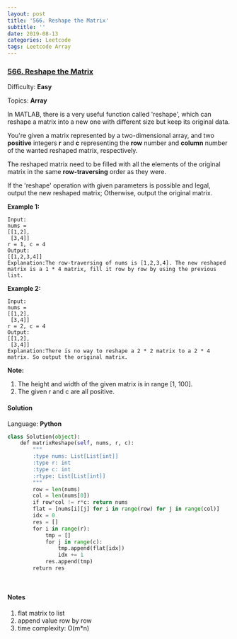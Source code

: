 ```yaml
---
layout: post
title: '566. Reshape the Matrix'
subtitle: ''
date: 2019-08-13
categories: Leetcode
tags: Leetcode Array
---
```

### [566\. Reshape the Matrix](https://leetcode.com/problems/reshape-the-matrix/)

Difficulty: **Easy**

Topics: **Array**

In MATLAB, there is a very useful function called 'reshape', which can reshape a matrix into a new one with different size but keep its original data.

You're given a matrix represented by a two-dimensional array, and two **positive** integers **r** and **c** representing the **row** number and **column** number of the wanted reshaped matrix, respectively.

The reshaped matrix need to be filled with all the elements of the original matrix in the same **row-traversing** order as they were.

If the 'reshape' operation with given parameters is possible and legal, output the new reshaped matrix; Otherwise, output the original matrix.

**Example 1:**  

```
Input: 
nums = 
[[1,2],
 [3,4]]
r = 1, c = 4
Output: 
[[1,2,3,4]]
Explanation:The row-traversing of nums is [1,2,3,4]. The new reshaped matrix is a 1 * 4 matrix, fill it row by row by using the previous list.
```

**Example 2:**  

```
Input: 
nums = 
[[1,2],
 [3,4]]
r = 2, c = 4
Output: 
[[1,2],
 [3,4]]
Explanation:There is no way to reshape a 2 * 2 matrix to a 2 * 4 matrix. So output the original matrix.
```

**Note:**  

1.  The height and width of the given matrix is in range [1, 100].
2.  The given r and c are all positive.


#### Solution

Language: **Python**

```python
class Solution(object):
    def matrixReshape(self, nums, r, c):
        """
        :type nums: List[List[int]]
        :type r: int
        :type c: int
        :rtype: List[List[int]]
        """
        row = len(nums)
        col = len(nums[0])
        if row*col != r*c: return nums
        flat = [nums[i][j] for i in range(row) for j in range(col)]
        idx = 0
        res = []
        for i in range(r):
            tmp = []
            for j in range(c):
                tmp.append(flat[idx])
                idx += 1
            res.append(tmp)
        return res
        
        
```

#### Notes
1. flat matrix to list
2. append value row by row
3. time complexity: O(m*n)